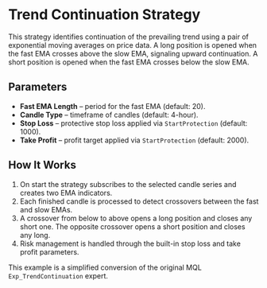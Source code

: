 # Trend Continuation Strategy

This strategy identifies continuation of the prevailing trend using a pair of exponential moving averages on price data. A long position is opened when the fast EMA crosses above the slow EMA, signaling upward continuation. A short position is opened when the fast EMA crosses below the slow EMA.

## Parameters
- **Fast EMA Length** – period for the fast EMA (default: 20).
- **Candle Type** – timeframe of candles (default: 4-hour).
- **Stop Loss** – protective stop loss applied via `StartProtection` (default: 1000).
- **Take Profit** – profit target applied via `StartProtection` (default: 2000).

## How It Works
1. On start the strategy subscribes to the selected candle series and creates two EMA indicators.
2. Each finished candle is processed to detect crossovers between the fast and slow EMAs.
3. A crossover from below to above opens a long position and closes any short one. The opposite crossover opens a short position and closes any long.
4. Risk management is handled through the built-in stop loss and take profit parameters.

This example is a simplified conversion of the original MQL `Exp_TrendContinuation` expert.
